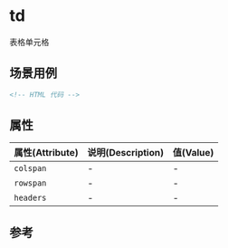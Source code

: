 # td

表格单元格

## 场景用例

```html
<!-- HTML 代码 -->
```

## 属性

属性(Attribute) | 说明(Description) | 值(Value)
---|---|---
`colspan` | - | -
`rowspan` | - | -
`headers` | - | -

## 参考
